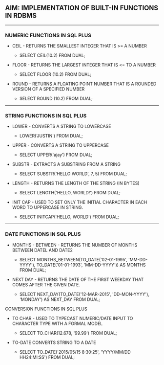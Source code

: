 ## **AIM: IMPLEMENTATION OF BUILT-IN FUNCTIONS IN RDBMS**

---

### **NUMERIC FUNCTIONS IN SQL PLUS**

* CEIL - RETURNS THE SMALLEST INTEGER THAT IS >= A NUMBER
  * SELECT CEIL(10.2) FROM DUAL;

* FLOOR - RETURNS THE LARGEST INTEGER THAT IS <= TO A NUMBER
  * SELECT FLOOR (10.2) FROM DUAL;

* ROUND - RETURNS A FLOATING POINT NUMBER THAT IS A ROUNDED VERSION OF A SPECIFIED NUMBER
  * SELECT ROUND (10.2) FROM DUAL;

---

### **STRING FUNCTIONS IN SQL PLUS**

* LOWER - CONVERTS A STRING TO LOWERCASE
  * LOWER('JUSTIN') FROM DUAL;

* UPPER - CONVERTS A STRING TO UPPERCASE
  * SELECT UPPER('ajay') FROM DUAL;

* SUBSTR - EXTRACTS A SUBSTRING FROM A STRING
  * SELECT SUBSTR('HELLO WORLD', 7, 5) FROM DUAL;

* LENGTH - RETURNS THE LENGTH OF THE STRING (IN BYTES)
  * SELECT LENGTH('HELLO, WORLD!') FROM DUAL;

* INIT CAP - USED TO SET ONLY THE INITIAL CHARACTER IN EACH WORD TO UPPERCASE IN STRING.
  * SELECT INITCAP('HELLO, WORLD') FROM DUAL;

---

### **DATE FUNCTIONS IN SQL PLUS**

* MONTHS - BETWEEN - RETURNS THE NUMBER OF MONTHS BETWEEN DATEL AND DATE2
  * SELECT MONTHS_BETWEEN(TO_DATE('02-01-1995', 'MM-DD-YYYY'), TO_DATE('01-01-1993', 'MM-DD-YYYY')) AS MONTHS FROM DUAL;


* NEXT DAY - RETURNS THE DATE OF THE FIRST WEEKDAY THAT COMES AFTER THE GIVEN DATE.
   * SELECT NEXT_DAY(TO_DATE('12-MAR-2015', 'DD-MON-YYYY'), 'MONDAY') AS NEXT_DAY FROM DUAL;


CONVERSION FUNCTIONS IN SQL PLUS

* TO CHAR - USED TO TYPECAST NUMERIC/DATE INPUT TO CHARACTER TYPE WITH A FORMAL MODEL
   * SELECT TO_CHAR(12.678, '99.99') FROM DUAL;


* TO-DATE CONVERTS STRING TO A DATE
  * SELECT TO_DATE('2015/05/15 8:30:25', 'YYYY/MM/DD HH24:MI:SS') FROM DUAL;